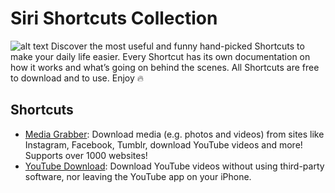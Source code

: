 # Siri Shortcuts Collection
![alt text](https://raw.githubusercontent.com/PowitOfficial/sirishortcuts/master/header.jpg)
Discover the most useful and funny hand-picked Shortcuts to make your daily life easier. 
Every Shortcut has its own documentation on how it works and what’s going on behind the scenes. 
All Shortcuts are free to download and to use. Enjoy 🔥

## Shortcuts
*   [Media Grabber](https://github.com/PowitOfficial/sirishortcuts/tree/master/shortcuts/Media%20Grabber): Download media (e.g. photos and videos) from sites like Instagram, Facebook, Tumblr, download YouTube videos and more! Supports over 1000 websites!
*   [YouTube Download](https://github.com/PowitOfficial/sirishortcuts/tree/master/shortcuts/YouTube%20Download): Download YouTube videos without using third-party software, nor leaving the YouTube app on your iPhone.

